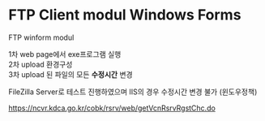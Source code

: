 # FTP Client modul Windows Forms
FTP winform modul

1차 web page에서 exe프로그램 실행  
2차 upload 환경구성  
3차 upload 된 파일의 모든 **수정시간** 변경


FileZilla Server로 테스트 진행하였으며 IIS의 경우 수정시간 변경 불가 (윈도우정책)

https://ncvr.kdca.go.kr/cobk/rsrv/web/getVcnRsrvRgstChc.do

